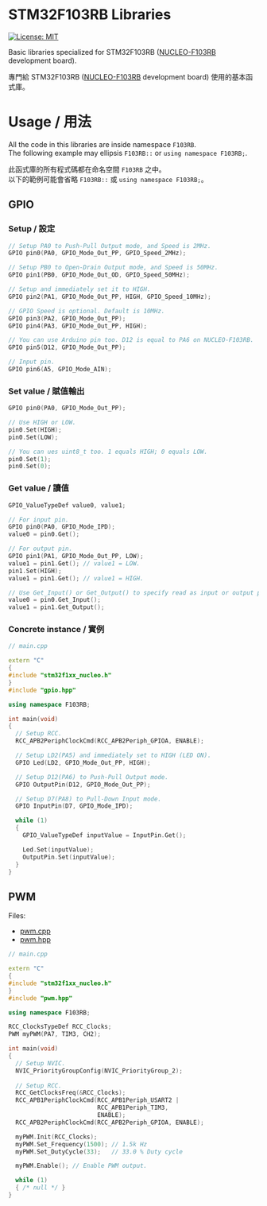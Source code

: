 # STM32F103RB Libraries

[![License: MIT](https://img.shields.io/badge/license-MIT-brightgreen.svg)](https://github.com/ziteh/stm32f103rb-libraries/blob/main/LICENSE)  

Basic libraries specialized for STM32F103RB ([NUCLEO-F103RB](https://www.st.com/en/evaluation-tools/nucleo-f103rb.html) development board).

專門給 STM32F103RB ([NUCLEO-F103RB](https://www.st.com/en/evaluation-tools/nucleo-f103rb.html) development board) 使用的基本函式庫。 

# Usage / 用法

All the code in this libraries are inside namespace `F103RB`.  
The following example may ellipsis `F103RB::` or `using namespace F103RB;`.

此函式庫的所有程式碼都在命名空間 `F103RB` 之中。  
以下的範例可能會省略 `F103RB::` 或 `using namespace F103RB;`。

## GPIO
### Setup / 設定
```cpp
// Setup PA0 to Push-Pull Output mode, and Speed is 2MHz.
GPIO pin0(PA0, GPIO_Mode_Out_PP, GPIO_Speed_2MHz);

// Setup PB0 to Open-Drain Output mode, and Speed is 50MHz.
GPIO pin1(PB0, GPIO_Mode_Out_OD, GPIO_Speed_50MHz);

// Setup and immediately set it to HIGH.
GPIO pin2(PA1, GPIO_Mode_Out_PP, HIGH, GPIO_Speed_10MHz);

// GPIO Speed is optional. Default is 10MHz.
GPIO pin3(PA2, GPIO_Mode_Out_PP);
GPIO pin4(PA3, GPIO_Mode_Out_PP, HIGH);

// You can use Arduino pin too. D12 is equal to PA6 on NUCLEO-F103RB.
GPIO pin5(D12, GPIO_Mode_Out_PP);

// Input pin.
GPIO pin6(A5, GPIO_Mode_AIN);
```

### Set value / 賦值輸出
```cpp
GPIO pin0(PA0, GPIO_Mode_Out_PP);

// Use HIGH or LOW.
pin0.Set(HIGH);
pin0.Set(LOW);

// You can ues uint8_t too. 1 equals HIGH; 0 equals LOW.
pin0.Set(1);
pin0.Set(0);
```

### Get value / 讀值
```cpp
GPIO_ValueTypeDef value0, value1;

// For input pin.
GPIO pin0(PA0, GPIO_Mode_IPD);
value0 = pin0.Get();

// For output pin.
GPIO pin1(PA1, GPIO_Mode_Out_PP, LOW);
value1 = pin1.Get(); // value1 = LOW.
pin1.Set(HIGH);
value1 = pin1.Get(); // value1 = HIGH.

// Use Get_Input() or Get_Output() to specify read as input or output pin.
value0 = pin0.Get_Input();
value1 = pin1.Get_Output();
```

### Concrete instance / 實例
```cpp
// main.cpp

extern "C"
{
#include "stm32f1xx_nucleo.h"
}
#include "gpio.hpp"

using namespace F103RB;

int main(void)
{
  // Setup RCC.
  RCC_APB2PeriphClockCmd(RCC_APB2Periph_GPIOA, ENABLE);

  // Setup LD2(PA5) and immediately set to HIGH (LED ON).
  GPIO Led(LD2, GPIO_Mode_Out_PP, HIGH);

  // Setup D12(PA6) to Push-Pull Output mode.
  GPIO OutputPin(D12, GPIO_Mode_Out_PP);

  // Setup D7(PA8) to Pull-Down Input mode.
  GPIO InputPin(D7, GPIO_Mode_IPD);

  while (1)
  {
    GPIO_ValueTypeDef inputValue = InputPin.Get();

    Led.Set(inputValue);
    OutputPin.Set(inputValue);
  }
}
```

## PWM

Files:
- [pwm.cpp](/lib/pwm.cpp)
- [pwm.hpp](/lib/pwm.hpp)

```cpp
// main.cpp

extern "C"
{
#include "stm32f1xx_nucleo.h"
}
#include "pwm.hpp"

using namespace F103RB;

RCC_ClocksTypeDef RCC_Clocks;
PWM myPWM(PA7, TIM3, CH2);

int main(void)
{
  // Setup NVIC.
  NVIC_PriorityGroupConfig(NVIC_PriorityGroup_2);
  
  // Setup RCC.
  RCC_GetClocksFreq(&RCC_Clocks);
  RCC_APB1PeriphClockCmd(RCC_APB1Periph_USART2 |
                         RCC_APB1Periph_TIM3,
                         ENABLE);
  RCC_APB2PeriphClockCmd(RCC_APB2Periph_GPIOA, ENABLE);

  myPWM.Init(RCC_Clocks);
  myPWM.Set_Frequency(1500); // 1.5k Hz
  myPWM.Set_DutyCycle(33);   // 33.0 % Duty cycle

  myPWM.Enable(); // Enable PWM output.

  while (1)
  { /* null */ }
}

```